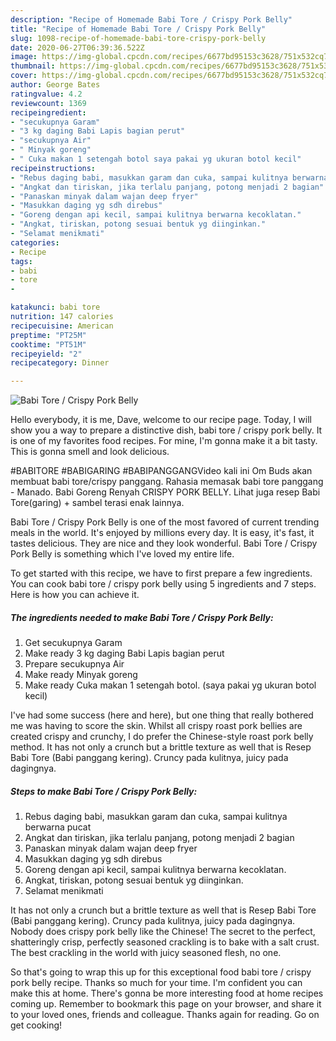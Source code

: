 ```yaml
---
description: "Recipe of Homemade Babi Tore / Crispy Pork Belly"
title: "Recipe of Homemade Babi Tore / Crispy Pork Belly"
slug: 1098-recipe-of-homemade-babi-tore-crispy-pork-belly
date: 2020-06-27T06:39:36.522Z
image: https://img-global.cpcdn.com/recipes/6677bd95153c3628/751x532cq70/babi-tore-crispy-pork-belly-foto-resep-utama.jpg
thumbnail: https://img-global.cpcdn.com/recipes/6677bd95153c3628/751x532cq70/babi-tore-crispy-pork-belly-foto-resep-utama.jpg
cover: https://img-global.cpcdn.com/recipes/6677bd95153c3628/751x532cq70/babi-tore-crispy-pork-belly-foto-resep-utama.jpg
author: George Bates
ratingvalue: 4.2
reviewcount: 1369
recipeingredient:
- "secukupnya Garam"
- "3 kg daging Babi Lapis bagian perut"
- "secukupnya Air"
- " Minyak goreng"
- " Cuka makan 1 setengah botol saya pakai yg ukuran botol kecil"
recipeinstructions:
- "Rebus daging babi, masukkan garam dan cuka, sampai kulitnya berwarna pucat"
- "Angkat dan tiriskan, jika terlalu panjang, potong menjadi 2 bagian"
- "Panaskan minyak dalam wajan deep fryer"
- "Masukkan daging yg sdh direbus"
- "Goreng dengan api kecil, sampai kulitnya berwarna kecoklatan."
- "Angkat, tiriskan, potong sesuai bentuk yg diinginkan."
- "Selamat menikmati"
categories:
- Recipe
tags:
- babi
- tore
- 

katakunci: babi tore  
nutrition: 147 calories
recipecuisine: American
preptime: "PT25M"
cooktime: "PT51M"
recipeyield: "2"
recipecategory: Dinner

---
```



![Babi Tore / Crispy Pork Belly](https://img-global.cpcdn.com/recipes/6677bd95153c3628/751x532cq70/babi-tore-crispy-pork-belly-foto-resep-utama.jpg)

Hello everybody, it is me, Dave, welcome to our recipe page. Today, I will show you a way to prepare a distinctive dish, babi tore / crispy pork belly. It is one of my favorites food recipes. For mine, I'm gonna make it a bit tasty. This is gonna smell and look delicious.

#BABITORE #BABIGARING #BABIPANGGANGVideo kali ini Om Buds akan membuat babi tore/crispy panggang. Rahasia memasak babi tore panggang - Manado. Babi Goreng Renyah CRISPY PORK BELLY. Lihat juga resep Babi Tore(garing) + sambel terasi enak lainnya.

Babi Tore / Crispy Pork Belly is one of the most favored of current trending meals in the world. It's enjoyed by millions every day. It is easy, it's fast, it tastes delicious. They are nice and they look wonderful. Babi Tore / Crispy Pork Belly is something which I've loved my entire life.


To get started with this recipe, we have to first prepare a few ingredients. You can cook babi tore / crispy pork belly using 5 ingredients and 7 steps. Here is how you can achieve it.

<!--inarticleads1-->

##### The ingredients needed to make Babi Tore / Crispy Pork Belly:

1. Get secukupnya Garam
1. Make ready 3 kg daging Babi Lapis bagian perut
1. Prepare secukupnya Air
1. Make ready  Minyak goreng
1. Make ready  Cuka makan 1 setengah botol. (saya pakai yg ukuran botol kecil)


I&#39;ve had some success (here and here), but one thing that really bothered me was having to score the skin. Whilst all crispy roast pork bellies are created crispy and crunchy, I do prefer the Chinese-style roast pork belly method. It has not only a crunch but a brittle texture as well that is Resep Babi Tore (Babi panggang kering). Cruncy pada kulitnya, juicy pada dagingnya. 

<!--inarticleads2-->

##### Steps to make Babi Tore / Crispy Pork Belly:

1. Rebus daging babi, masukkan garam dan cuka, sampai kulitnya berwarna pucat
1. Angkat dan tiriskan, jika terlalu panjang, potong menjadi 2 bagian
1. Panaskan minyak dalam wajan deep fryer
1. Masukkan daging yg sdh direbus
1. Goreng dengan api kecil, sampai kulitnya berwarna kecoklatan.
1. Angkat, tiriskan, potong sesuai bentuk yg diinginkan.
1. Selamat menikmati


It has not only a crunch but a brittle texture as well that is Resep Babi Tore (Babi panggang kering). Cruncy pada kulitnya, juicy pada dagingnya. Nobody does crispy pork belly like the Chinese! The secret to the perfect, shatteringly crisp, perfectly seasoned crackling is to bake with a salt crust. The best crackling in the world with juicy seasoned flesh, no one. 

So that's going to wrap this up for this exceptional food babi tore / crispy pork belly recipe. Thanks so much for your time. I'm confident you can make this at home. There's gonna be more interesting food at home recipes coming up. Remember to bookmark this page on your browser, and share it to your loved ones, friends and colleague. Thanks again for reading. Go on get cooking!
